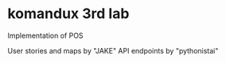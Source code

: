 # komandux 3rd lab
Implementation of POS

User stories and maps by "JAKE"
API endpoints by "pythonistai"
